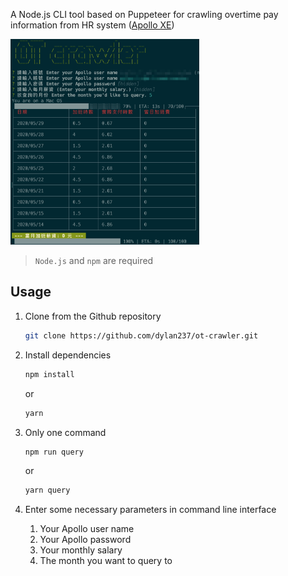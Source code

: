 A Node.js CLI tool based on Puppeteer for crawling overtime pay information from HR system ([Apollo XE](https://auth.mayohr.com/HRM/Account/Login?original_target=https%3A%2F%2Fhrm.mayohr.com%2Fta%2Fpersonal%2FFormApplyRecord%2Fovertimestatistics&lang=zh-tw))

<img src="https://github.com/dylan237/images_source/blob/master/1593360220897.jpg?raw=true" width="60%" height="auto"/>

> `Node.js` and `npm` are required

## Usage

1. Clone from the Github repository

   ```bash
   git clone https://github.com/dylan237/ot-crawler.git
   ```

2. Install dependencies

   ```bash
   npm install
   ```

   or

   ```bash
   yarn
   ```

3. Only one command

   ```bash
   npm run query
   ```

   or

   ```bash
   yarn query
   ```

4. Enter some necessary parameters in command line interface
   1. Your Apollo user name
   2. Your Apollo password
   3. Your monthly salary
   4. The month you want to query to
